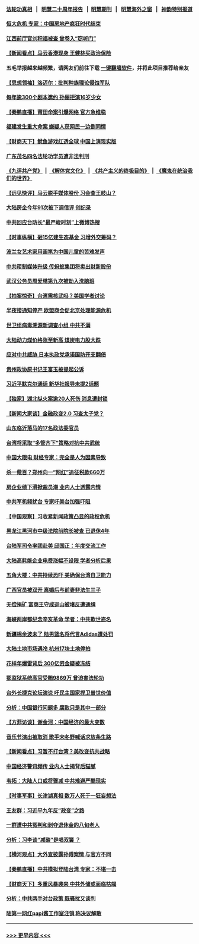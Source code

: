 #### [法轮功真相](https://github.com/gfw-breaker/truth/blob/master/README.md?t=0) &nbsp;&nbsp;|&nbsp;&nbsp; [明慧二十周年报告](https://github.com/gfw-breaker/mh-reports/blob/master/README.md?t=0) &nbsp;&nbsp;|&nbsp;&nbsp;[明慧期刊](https://github.com/gfw-breaker/mh-qikan) &nbsp;&nbsp;|&nbsp;&nbsp; [明慧海外之窗](https://github.com/gfw-breaker/mh-news/blob/master/README.md?t=0) &nbsp;&nbsp;|&nbsp;&nbsp; [神韵特别报道](https://github.com/gfw-breaker/mh-news/blob/master/shenyun.md?t=0)
#### [恒大危机 专家：中国房地产疯狂时代结束](../pages/nsc413/n13302921.md?t=10141301) 
#### [江西前厅官刘积福被查 曾卷入“窃听门”](../pages/nsc413/n13303076.md?t=10141301) 
#### [【新闻看点】马云香港现身 王健林买政治保险](../pages/nsc413/n13302717.md?t=10141301) 
#### 五毛举报越来越频繁，请网友们前往下载 [一键翻墙软件](https://github.com/gfw-breaker/ssr-accounts)，并将此项目推荐给亲友
#### [【思想领袖】洛迈尔：批判种族理论侵蚀军队](../pages/nsc413/n13272467.md?t=10141301) 
#### [每年逾300个剧本邀约 孙俪拒演16岁少女](../pages/nsc413/n13302574.md?t=10141301) 
#### [【秦鹏直播】莆田命案引爆网络 官方急维稳](../pages/nsc413/n13302784.md?t=10141301) 
#### [福建发生重大命案 嫌疑人获网民一边倒同情](../pages/nsc413/n13302708.md?t=10141301) 
#### [【财商天下】鱿鱼游戏红透全球 中国上演现实版](../pages/nsc413/n13302296.md?t=10141301) 
#### [广东茂名四名法轮功学员遭非法判刑](../pages/nsc413/n13302552.md?t=10141301) 
#### [《九评共产党》](https://github.com/begood0513/9ping.md/blob/master/README.md) &nbsp;|&nbsp; [《解体党文化》](../../../../jtdwh.md/blob/master/README.md)  &nbsp;|&nbsp; [《共产主义的终极目的》](../../../../gczydzjmd.md/blob/master/README.md) &nbsp;|&nbsp; [《魔鬼在统治我们的世界》](../../../../mgztzwmdsj.md/blob/master/README.md) 
#### [【远见快评】马云脱手媒体股份 习会查王岐山？](../pages/nsc413/n13302761.md?t=10141301) 
#### [大陆房企今年91次被下调信评 创纪录](../pages/nsc413/n13302626.md?t=10141301) 
#### [中共回应台防长“最严峻时刻”上微博热搜](../pages/nsc413/n13291224.md?t=10141301) 
#### [【时事纵横】砸15亿建生态基金 习增外交筹码？](../pages/nsc413/n13302741.md?t=10141301) 
#### [波兰女艺术家用画笔为中国儿童的苦难发声](../pages/nsc413/n13301836.md?t=10141301) 
#### [中共箝制媒体升级 传蚂蚁集团将卖出财新股份](../pages/nsc413/n13302549.md?t=10141301) 
#### [武汉公务员周爱琳第九次被劫入洗脑班](../pages/nsc413/n13301590.md?t=10141301) 
#### [【拍案惊奇】台湾需核武吗？美国学者讨论](../pages/nsc413/n13302126.md?t=10141301) 
#### [半夜接通知停产 欧盟商会促北京处理能源危机](../pages/nsc413/n13302433.md?t=10141301) 
#### [世卫组病毒溯源新调查小组 中共不满](../pages/nsc413/n13302420.md?t=10141301) 
#### [大陆动力煤价格涨至新高 煤炭电力股大跌](../pages/nsc413/n13302299.md?t=10141301) 
#### [应对中共威胁 日本执政党承诺国防开支翻倍](../pages/nsc413/n13302227.md?t=10141301) 
#### [贵州政协原书记王富玉被提起公诉](../pages/nsc413/n13301740.md?t=10141301) 
#### [习近平默克尔通话 新华社报导未提2话题](../pages/nsc413/n13302150.md?t=10141301) 
#### [【独家】湖北纵火案逾20人死伤 消息遭封锁](../pages/nsc413/n13301487.md?t=10141301) 
#### [【新闻大家谈】金融政变2.0 习查太子党？](../pages/nsc413/n13301756.md?t=10141301) 
#### [山东临沂落马的17名政法委官员](../pages/nsc413/n13299770.md?t=10141301) 
#### [台湾将采取“多管齐下”策略对抗中共武统](../pages/nsc413/n13301946.md?t=10141301) 
#### [中国大限电 财经专家：完全是人为因素导致](../pages/nsc413/n13301724.md?t=10141301) 
#### [杀一儆百？郑州向一“网红”追征税款660万](../pages/nsc413/n13301379.md?t=10141301) 
#### [房企业绩下滑掀裁员潮 业内人士透露内情](../pages/nsc413/n13301236.md?t=10141301) 
#### [中共军机频扰台 专家吁美台加强吓阻](../pages/nsc413/n13301480.md?t=10141301) 
#### [【中国观察】习收紧新闻政策凸显的政权危机](../pages/nsc413/n13301337.md?t=10141301) 
#### [黑龙江黑河市中级法院前院长被查 已退休4年](../pages/nsc413/n13301374.md?t=10141301) 
#### [台陆军司令率团赴美 邱国正：年度交流工作](../pages/nsc413/n13300903.md?t=10141301) 
#### [大陆高耗能企业电费涨幅不设限 学者分析后果](../pages/nsc413/n13300932.md?t=10141301) 
#### [五角大楼：中共持续恐吓 美确保台湾自卫能力](../pages/nsc413/n13300377.md?t=10141301) 
#### [广西官员被双开 离婚后与前妻非法生三子](../pages/nsc413/n13301048.md?t=10141301) 
#### [无偿捐矿 富商王守成巡山被堵反遭通缉](../pages/nsc413/n13300051.md?t=10141301) 
#### [海峡两岸都纪念辛亥革命 学者：中共欺世盗名](../pages/nsc413/n13300455.md?t=10141301) 
#### [新疆棉余波未了 陆男篮名将代言Adidas遭处罚](../pages/nsc413/n13300845.md?t=10141301) 
#### [大陆土地市场遇冷 杭州17块土地停拍](../pages/nsc413/n13300608.md?t=10141301) 
#### [花样年爆雷背后 300亿资金疑被冻结](../pages/nsc413/n13301055.md?t=10141301) 
#### [鄂监狱系统高官受贿9869万 曾迫害法轮功](../pages/nsc413/n13300719.md?t=10141301) 
#### [台外长捷克论坛演说 吁民主国家捍卫普世价值](../pages/nsc413/n13300775.md?t=10141301) 
#### [分析：中国银行问题多 腐败只是其中一部分](../pages/nsc413/n13300458.md?t=10141301) 
#### [【方菲访谈】谢金河：中国经济的最大变数](../pages/nsc413/n13300005.md?t=10141301) 
#### [音乐节演出被取消 歌手宋冬野喊话求放条生路](../pages/nsc413/n13300452.md?t=10141301) 
#### [【新闻看点】习暂不打台湾？美改变抗共战略](../pages/nsc413/n13300263.md?t=10141301) 
#### [中国经济警讯频传 业内人士揭背后猫腻](../pages/nsc413/n13300116.md?t=10141301) 
#### [韦拓：大陆人口或将骤减 中共难避严酷现实](../pages/nsc413/n13300707.md?t=10141301) 
#### [【时事军事】长津湖真相 数万人死于一狂妄想法](../pages/nsc413/n13297695.md?t=10141301) 
#### [王友群：习近平九年反“政变”之路](../pages/nsc413/n13299881.md?t=10141301) 
#### [一群遭中共冤判和剥夺退休金的八旬老人](../pages/nsc413/n13299080.md?t=10141301) 
#### [分析：习李谈“减碳”是唱双簧 ？](../pages/nsc413/n13299576.md?t=10141301) 
#### [【横河观点】大外宣披露孙傅案情 与官方不同](../pages/nsc413/n13300326.md?t=10141301) 
#### [【秦鹏直播】中共模拟登陆台湾 专家：不堪一击](../pages/nsc413/n13300279.md?t=10141301) 
#### [【财商天下】多重风暴袭来 中共外储或面临枯竭](../pages/nsc413/n13299714.md?t=10141301) 
#### [分析：中共两手对台政策 既骚扰又谈判](../pages/nsc413/n13300019.md?t=10141301) 
#### [陆第一网红papi酱工作室注销 称决议解散](../pages/nsc413/n13299943.md?t=10141301) 

----
#### [ >>> 更早内容 <<< ](../indexes/nsc413-earlier.md)
